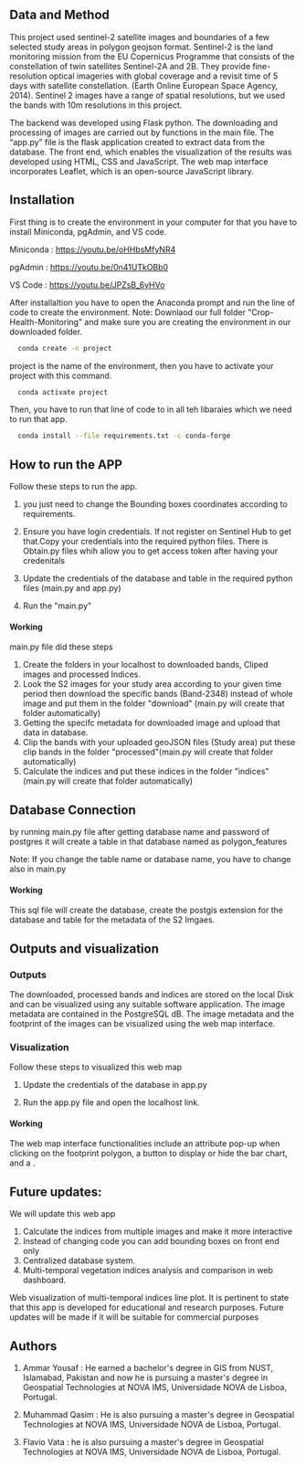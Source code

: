 ## Data and Method
This project used sentinel-2 satellite images and boundaries of a few selected study areas in polygon geojson format. Sentinel-2 is the land monitoring mission from the EU Copernicus Programme that consists of the constellation of twin satellites Sentinel-2A and 2B. They provide fine-resolution optical imageries with global coverage and a revisit time of 5 days with satellite constellation. (Earth Online European Space Agency, 2014). Sentinel 2 images have a range of spatial resolutions, but we used the bands with 10m resolutions in this project.

The backend was developed using Flask python. The downloading and processing of images are carried out by functions in the main file. The “app.py” file is the flask application created to extract data from the database. The front end, which enables the visualization of the results was developed using HTML, CSS and JavaScript. The web map interface incorporates Leaflet, which is an open-source JavaScript library.
## Installation

First thing is to create the environment in your computer for that you have to install Miniconda, pgAdmin, and VS code.

Miniconda : https://youtu.be/oHHbsMfyNR4

pgAdmin : https://youtu.be/0n41UTkOBb0

VS Code : https://youtu.be/JPZsB_6yHVo

After installaltion you have to open the Anaconda prompt and run the line of code to create the environment.
Note: Downlaod our full folder "Crop-Health-Monitoring" and make sure you are creating the environment in our downloaded folder.
```bash
  conda create -n project
```
project is the name of the environment, then you have to activate your project with this command. 
```bash
  conda activate project
```
Then, you have to run that line of code to in all teh libaraies which we need to run that app. 
```bash
  conda install --file requirements.txt -c conda-forge
```


## How to run the APP
Follow these steps to run the app.

1. you just need to change the Bounding boxes coordinates according to requirements.

2. Ensure you have login credentials. If not register on Sentinel Hub to get that.Copy your credentials into the required python files. There is Obtain.py files whih allow you to get access token after having your credenitals 

4. Update the credentials  of the database and table in the required python files (main.py and app.py)

5. Run the "main.py"




#### Working
main.py file did these steps
1. Create the folders in your localhost to downloaded bands, Cliped images and processed Indices.
2. Look the S2 images for your study area  according to your given time period then download the specific bands (Band-2348) instead of whole image and put them in the folder "download" (main.py will create that folder automatically)
3. Getting the specifc metadata for downloaded image and upload that data in database.
4. Clip the bands with your uploaded geoJSON files (Study area) put these clip bands in the folder "processed"(main.py will create that folder automatically)
5. Calculate the indices and put these indices in the folder "indices" (main.py will create that folder automatically)


## Database Connection
by running main.py file after getting database name and password of postgres it will create a table in that database named as polygon_features


Note: If you change the table name or database name, you have to change also in main.py
#### Working
This sql file will create the database, create the postgis extension for the database and table for the metadata of the S2 Imgaes.
## Outputs and visualization
### Outputs
The downloaded, processed bands and indices are stored on the local Disk and can be visualized using any suitable software application. The image metadata are contained in the PostgreSQL dB. The image metadata and the footprint of the images can be visualized using the web map interface.
### Visualization
Follow these steps to visualized this web map
1. Update the credentials of the database in app.py 

2. Run the app.py file and open the localhost link.







#### Working
The web map interface functionalities include an attribute pop-up when clicking on the footprint polygon, a button to display or hide the bar chart, and a .
## Future updates:
We will update this web app
1. Calculate the indices from multiple images and make it more interactive
2. Instead of changing code you can add bounding boxes on front end only 
3. Centralized database system.
4. Multi-temporal vegetation indices analysis and comparison in web dashboard.

Web visualization of multi-temporal indices line plot.
It is pertinent to state that this app is developed for educational and research purposes. Future updates will be made if it will be suitable for commercial purposes
## Authors
1. Ammar Yousaf :
He earned a bachelor's degree in GIS from NUST, Islamabad, Pakistan and now he is pursuing a master's degree in Geospatial Technologies at NOVA IMS, Universidade NOVA de Lisboa, Portugal.

2. Muhammad Qasim :
He is also pursuing a master's degree in Geospatial Technologies at NOVA IMS, Universidade NOVA de Lisboa, Portugal.

3. Flavio Vata :
 he is also pursuing a master's degree in Geospatial Technologies at NOVA IMS, Universidade NOVA de Lisboa, Portugal.

